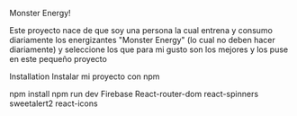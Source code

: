 


Monster Energy!

Este proyecto nace de que soy una persona la cual entrena y consumo diariamente los energizantes "Monster Energy" (lo cual no deben hacer diariamente) y seleccione los que para mi gusto son los mejores y los puse en este pequeño proyecto

Installation
Instalar mi proyecto con npm

  npm install 
  npm run dev
  Firebase
  React-router-dom
  react-spinners
  sweetalert2
  react-icons 